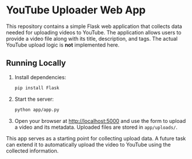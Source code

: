 # YouTube Uploader Web App

This repository contains a simple Flask web application that collects data needed
for uploading videos to YouTube. The application allows users to provide a
video file along with its title, description, and tags. The actual YouTube
upload logic is **not** implemented here.

## Running Locally

1. Install dependencies:

   ```bash
   pip install Flask
   ```

2. Start the server:

   ```bash
   python app/app.py
   ```

3. Open your browser at [http://localhost:5000](http://localhost:5000) and use
the form to upload a video and its metadata. Uploaded files are stored in
`app/uploads/`.

This app serves as a starting point for collecting upload data. A future task
can extend it to automatically upload the video to YouTube using the collected
information.

